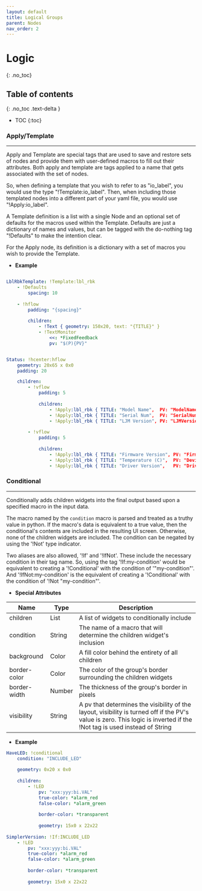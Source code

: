 ```yaml
---
layout: default
title: Logical Groups
parent: Nodes
nav_order: 2
---
```


# Logic
{: .no_toc}

## Table of contents
{: .no_toc .text-delta }

- TOC
{:toc}


### Apply/Template

---

Apply and Template are special tags that are used to save and restore sets of nodes and provide
them with user-defined macros to fill out their attributes. Both apply and template are tags applied
to a name that gets associated with the set of nodes. 

So, when defining a template that you wish to refer to as "io_label", you would use the type 
"!Template:io_label". Then, when including those templated nodes into a different part of your
yaml file, you would use "!Apply:io_label".

A Template definition is a list with a single Node and an optional set of defaults for the macros used
within the Template. Defaults are just a dictionary of names and values, but can be tagged with the do-nothing 
tag "!Defaults" to make the intention clear. 

For the Apply node, its definition is a dictionary with a set of macros you wish to provide the Template.

* **Example**

```yaml

LblRbkTemplate: !Template:lbl_rbk
    - !Defaults
        spacing: 10
        
    - !hflow
        padding: "{spacing}"
        
        children:
            - !Text { geometry: 150x20, text: "{TITLE}" }
            - !TextMonitor
                <<: *FixedFeedback
                pv: "$(P){PV}"


Status: !hcenter:hflow
    geometry: 20x65 x 0x0
    padding: 20

    children:
        - !vflow
            padding: 5
        
            children:
                - !Apply:lbl_rbk { TITLE: "Model Name",  PV: "ModelName" }
                - !Apply:lbl_rbk { TITLE: "Serial Num",  PV: "SerialNumber" }                            
                - !Apply:lbl_rbk { TITLE: "LJM Version", PV: "LJMVersion" }
                    
        - !vflow
            padding: 5
        
            children:
                - !Apply:lbl_rbk { TITLE: "Firmware Version", PV: "FirmwareVersion" }                    
                - !Apply:lbl_rbk { TITLE: "Temperature (C)",  PV: "DeviceTemperature" }
                - !Apply:lbl_rbk { TITLE: "Driver Version",   PV: "DriverVersion" }

```


### Conditional

---

Conditionally adds children widgets into the final output based upon a specified macro in the
input data.

The macro named by the `condition` macro is parsed and treated as a truthy value in python. If
the macro's data is equivalent to a true value, then the conditional's contents are included in
the resulting UI screen. Otherwise, none of the children widgets are included. The condition can
be negated by using the '!Not' type indicator.

Two aliases are also allowed, '!If' and '!IfNot'. These include the necessary condition in their tag
name. So, using the tag '!If:my-condition' would be equivalent to creating a '!Conditional' with the
condition of '"my-condition"'. And '!IfNot:my-condition' is the equivalent of creating a '!Conditional'
with the condition of '!Not "my-condition"'.

* **Special Attributes**

|     Name     |  Type  | Description|
|--------------|--------|------------|
| children     | List   | A list of widgets to conditionally include |
| condition    | String | The name of a macro that will determine the children widget's inclusion |
| background   | Color  | A fill color behind the entirety of all children |
| border-color | Color  | The color of the group's border surrounding the children widgets |
| border-width | Number | The thickness of the group's border in pixels |
| visibility   | String | A pv that determines the visibility of the layout, visibility is turned off if the PV's value is zero. This logic is inverted if the !Not tag is used instead of String |


* **Example**

```yaml
HaveLED: !conditional
    condition: "INCLUDE_LED"
    
    geometry: 0x20 x 0x0
    
    children:
        - !LED
            pv: "xxx:yyy:bi.VAL"
            true-color: *alarm_red
            false-color: *alarm_green
            
            border-color: *transparent
            
            geometry: 15x0 x 22x22
            
SimplerVersion: !If:INCLUDE_LED
    - !LED
        pv: "xxx:yyy:bi.VAL"
        true-color: *alarm_red
        false-color: *alarm_green
        
        border-color: *transparent
        
        geometry: 15x0 x 22x22

```

